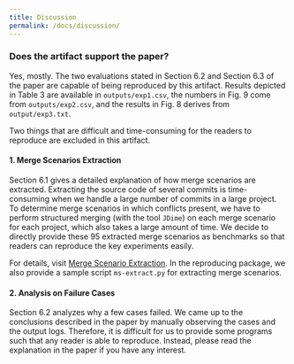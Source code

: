 ```yaml
---
title: Discussion
permalink: /docs/discussion/
---
```


### Does the artifact support the paper?

Yes, mostly.
The two evaluations stated in Section 6.2 and Section 6.3 of the paper are capable of 
being reproduced by this artifact.
Results depicted in Table 3 are available in `outputs/exp1.csv`, 
the numbers in Fig. 9 come from `outputs/exp2.csv`,
and the results in Fig. 8 derives from `output/exp3.txt`.

Two things that are difficult and time-consuming for the readers to reproduce 
are excluded in this artifact.

#### 1. Merge Scenarios Extraction

Section 6.1 gives a detailed explanation of how merge scenarios are extracted.
Extracting the source code of several commits is time-consuming 
when we handle a large number of commits in a large project.
To determine merge scenarios in which conflicts present, we have to perform structured merging 
(with the tool `JDime`) on each merge scenario for each project, 
which also takes a large amount of time.
We decide to directly provide these 95 extracted merge scenarios as benchmarks so that 
readers can reproduce the key experiments easily.

For details, visit
<a href="{{ '/docs/ms-extract' | prepend: site.baseurl }}">Merge Scenario Extraction</a>.
In the reproducing package,
we also provide a sample script `ms-extract.py` for extracting merge scenarios.

#### 2. Analysis on Failure Cases

Section 6.2 analyzes why a few cases failed.
We came up to the conclusions described in the paper by manually observing the cases 
and the output logs.
Therefore, it is difficult for us to provide some programs such that any reader is able to 
reproduce. 
Instead, please read the explanation in the paper if you have any interest.
